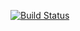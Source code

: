 [![Build Status](https://travis-ci.org/Ryunyy/Geometry.svg?branch=master)](https://travis-ci.org/Ryunyy/Geometry)
